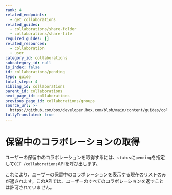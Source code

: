 ```yaml
---
rank: 4
related_endpoints:
  - get_collaborations
related_guides:
  - collaborations/share-folder
  - collaborations/share-file
required_guides: []
related_resources:
  - collaboration
  - user
category_id: collaborations
subcategory_id: null
is_index: false
id: collaborations/pending
type: guide
total_steps: 4
sibling_id: collaborations
parent_id: collaborations
next_page_id: collaborations
previous_page_id: collaborations/groups
source_url: >-
  https://github.com/box/developer.box.com/blob/main/content/guides/collaborations/pending.md
fullyTranslated: true
---
```

# 保留中のコラボレーションの取得

ユーザーの保留中のコラボレーションを取得するには、`status`に`pending`を指定して`GET /collaborations`APIを呼び出します。

<Samples id="get_collaborations">

</Samples>

<Message warning>

これにより、ユーザーの保留中のコラボレーションを表示する現在のリストのみが返されます。このAPIでは、ユーザーのすべてのコラボレーションを返すことは許可されていません。

</Message>

